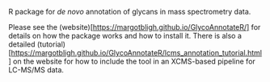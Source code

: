 R package for *de novo* annotation of glycans in mass spectrometry data.

Please see the (website)[https://margotbligh.github.io/GlycoAnnotateR/] for details on how the package works and how to install it. There is also a detailed (tutorial)[https://margotbligh.github.io/GlycoAnnotateR/lcms_annotation_tutorial.html] on the website for how to include the tool in an XCMS-based pipeline for LC-MS/MS data. 






